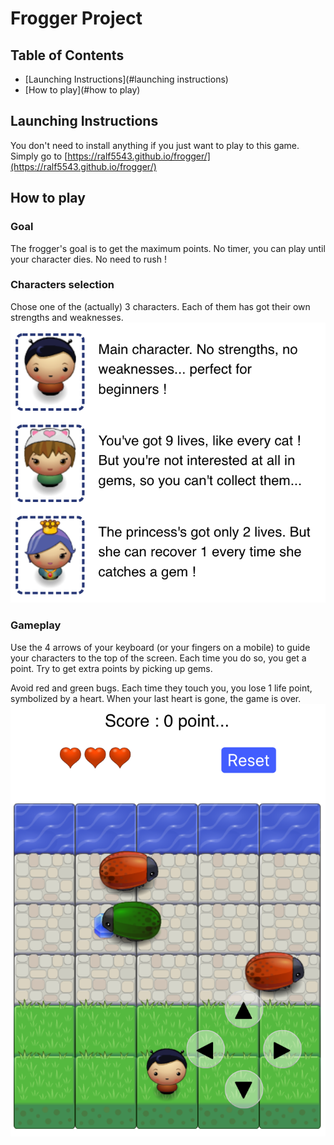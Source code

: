 # Frogger Project

## Table of Contents

- [Launching Instructions](#launching instructions)
- [How to play](#how to play)

## Launching Instructions
You don't need to install anything if you just want to play to this game.
Simply go to [https://ralf5543.github.io/frogger/](https://ralf5543.github.io/frogger/)

## How to play
### Goal
The frogger's goal is to get the maximum points. No timer, you can play until your character dies. No need to rush !

### Characters selection
Chose one of the (actually) 3 characters. Each of them has got their own strengths and weaknesses.
![Characters selection](images/screenshots/frogger_characters.png)

### Gameplay
Use the 4 arrows of your keyboard (or your fingers on a mobile) to guide your characters to the top of the screen. Each time you do so, you get a point. Try to get extra points by picking up gems.

Avoid red and green bugs. Each time they touch you, you lose 1 life point, symbolized by a heart. When your last heart is gone, the game is over.
![Game screenshot](images/screenshots/frogger_game.png)